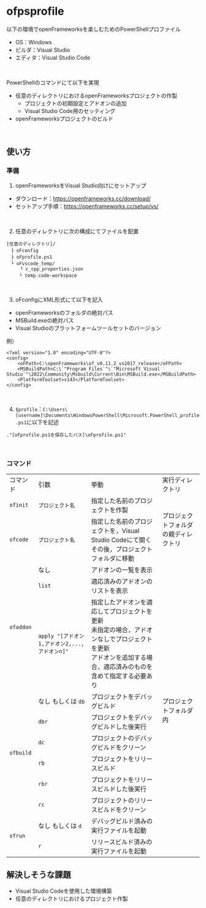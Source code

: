 # ofpsprofile
以下の環境でopenFrameworksを楽しむためのPowerShellプロファイル
- OS：Windows
- ビルダ：Visual Studio
- エディタ：Visual Studio Code
<br />

PowerShellのコマンドにて以下を実現
- 任意のディレクトリにおけるopenFrameworksプロジェクトの作製
  - プロジェクトの初期設定とアドオンの追加
  - Visual Studio Code用のセッティング
- openFrameworksプロジェクトのビルド
<br />

## 使い方

### 準備
1. openFrameworksをVisual Studio向けにセットアップ
- ダウンロード：https://openframeworks.cc/download/
- セットアップ手順：https://openframeworks.cc/setup/vs/
<br />

2. 任意のディレクトリに次の構成にてファイルを配置
```
[任意のディレクトリ]/
　├ oFconfig
　├ oFprofile.ps1
　└ oFvscode_temp/
     └ c_cpp_properties.json
   　└ temp.code-workspace
```
<br />

3. oFconfigにXML形式にて以下を記入
- openFrameworksのフォルダの絶対パス
- MSBuild.exeの絶対パス
- Visual Studioのプラットフォームツールセットのバージョン

例）
```
<?xml version="1.0" encoding="UTF-8"?>
<config>
    <oFPath>C:\openFrameworks\of_v0.11.2_vs2017_release</oFPath>
    <MSBuildPath>C:\`"Program Files`"\`"Microsoft Visual Studio`"\2022\Community\Msbuild\Current\Bin\MSBuild.exe</MSBuildPath>
    <PlatformToolset>v143</PlatformToolset>
</config>
```
<br />

4. ```$profile```：```C:\Users\[username]\Documents\WindowsPowerShell\Microsoft.PowerShell_profile.ps1```に以下を記述
```
."[oFprofile.ps1を保存したパス]\oFprofile.ps1"
```
<br />

### コマンド
<table>
<tr>
    <td>コマンド</td>
    <td>引数</td>
    <td>挙動</td>
    <td>実行ディレクトリ</td>
</tr>
<tr>
    <td><code>ofinit</code></td>
    <td><code>プロジェクト名</code></td>
    <td>指定した名前のプロジェクトを作製</td>
    <td rowspan="2">プロジェクトフォルダの親ディレクトリ</td>
</tr>
<tr>
    <td><code>ofcode</code></td>
    <td><code>プロジェクト名</code></td>
    <td>指定した名前のプロジェクトを，Visual Studio Codeにて開く<br />その後，プロジェクトフォルダに移動</td>
</tr>
<tr>
    <td rowspan="3"><code>ofaddon</code></td>
    <td>なし</td>
    <td>アドオンの一覧を表示</td>
    <td rowspan="11">プロジェクトフォルダ内</td>
</tr>
<tr>
    <td><code>list</code></td>
    <td>適応済みのアドオンのリストを表示</td>
</tr>
<tr>
    <td><code>apply "[アドオン1,アドオン2,...,アドオンn]"</code></td>
    <td>指定したアドオンを適応してプロジェクトを更新<br/>未指定の場合，アドオンなしでプロジェクトを更新<br/>アドオンを追加する場合，適応済みのものを含めて指定する必要あり</td>
</tr>
<tr>
    <td rowspan="6"><code>ofbuild</code></td>
    <td>なし もしくは <code>db</code></td>
    <td>プロジェクトをデバッグビルド</td>
</tr>
<tr>
    <td><code>dbr</code></td>
    <td>プロジェクトをデバッグビルドした後実行</td>
</tr>
<tr>
    <td><code>dc</code></td>
    <td>プロジェクトのデバッグビルドをクリーン</td>
</tr>
<tr>
    <td><code>rb</code></td>
    <td>プロジェクトをリリースビルド</td>
</tr>
<tr>
    <td><code>rbr</code></td>
    <td>プロジェクトをリリースビルドした後実行</td>
</tr>
<tr>
    <td><code>rc</code></td>
    <td>プロジェクトのリリースビルドをクリーン</td>
</tr>
<tr>
    <td rowspan="2"><code>ofrun</code></td>
    <td>なし もしくは <code>d</code></td>
    <td>デバッグビルド済みの実行ファイルを起動</td>
</tr>
<tr>
    <td><code>r</code></td>
    <td>リリースビルド済みの実行ファイルを起動</td>
</tr>
</table>

## 解決しそうな課題
- Visual Studio Codeを使用した環境構築
- 任意のディレクトリにおけるプロジェクト作製

